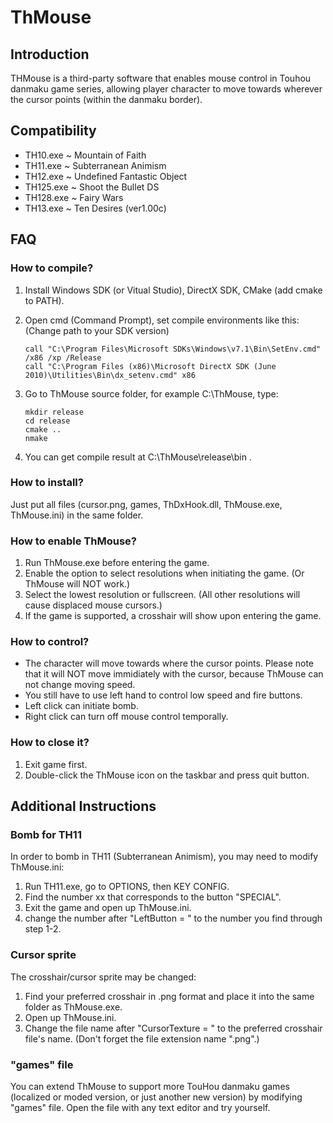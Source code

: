 ThMouse
=======

Introduction
------------

THMouse is a third-party software that enables mouse control in Touhou danmaku game series, allowing player character to move towards wherever the cursor points (within the danmaku border).

Compatibility
-------------

* TH10.exe ~ Mountain of Faith 
* TH11.exe ~ Subterranean Animism 
* TH12.exe ~ Undefined Fantastic Object 
* TH125.exe ~ Shoot the Bullet DS
* TH128.exe ~ Fairy Wars 
* TH13.exe ~ Ten Desires (ver1.00c)

FAQ
---

### How to compile?
1. Install Windows SDK (or Vitual Studio), DirectX SDK, CMake (add cmake to PATH).
2. Open cmd (Command Prompt), set compile environments like this: (Change path to your SDK version)
    ```
    call "C:\Program Files\Microsoft SDKs\Windows\v7.1\Bin\SetEnv.cmd" /x86 /xp /Release
    call "C:\Program Files (x86)\Microsoft DirectX SDK (June 2010)\Utilities\Bin\dx_setenv.cmd" x86
    ```

3. Go to ThMouse source folder, for example C:\ThMouse, type:
    ```
    mkdir release
    cd release
    cmake ..
    nmake
    ```
4. You can get compile result at C:\ThMouse\release\bin .

### How to install?

Just put all files (cursor.png, games, ThDxHook.dll, ThMouse.exe, ThMouse.ini) in the same folder.

### How to enable ThMouse?

1. Run ThMouse.exe before entering the game.
2. Enable the option to select resolutions when initiating the game. (Or ThMouse will NOT work.)
3. Select the lowest resolution or fullscreen. (All other resolutions will cause displaced mouse cursors.)
4. If the game is supported, a crosshair will show upon entering the game.

### How to control?

* The character will move towards where the cursor points. Please note that it will NOT move immidiately with the cursor, because ThMouse can not change moving speed.
* You still have to use left hand to control low speed and fire buttons.
* Left click can initiate bomb.
* Right click can turn off mouse control temporally.

### How to close it?

1. Exit game first.
2. Double-click the ThMouse icon on the taskbar and press quit button.

Additional Instructions
-----------------------

### Bomb for TH11

In order to bomb in TH11 (Subterranean Animism), you may need to modify ThMouse.ini:

1. Run TH11.exe, go to OPTIONS, then KEY CONFIG.
2. Find the number xx that corresponds to the button "SPECIAL".
3. Exit the game and open up ThMouse.ini.
4. change the number after "LeftButton = " to the number you find through step 1-2.

### Cursor sprite

The crosshair/cursor sprite may be changed:

1. Find your preferred crosshair in .png format and place it into the same folder as ThMouse.exe.
2. Open up ThMouse.ini.
3. Change the file name after "CursorTexture = " to the preferred crosshair file's name. (Don't forget the file extension name ".png".)

### "games" file

You can extend ThMouse to support more TouHou danmaku games (localized or moded version, or just another new version) by modifying "games" file.
Open the file with any text editor and try yourself.